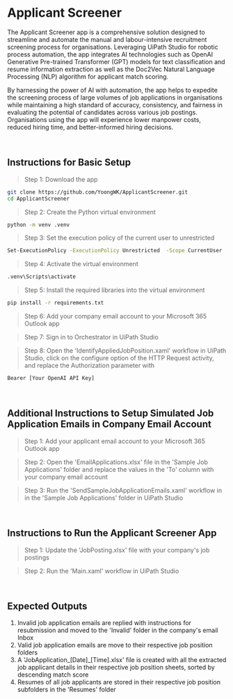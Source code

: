 # Applicant Screener
The Applicant Screener app is a comprehensive solution designed to streamline and automate the manual and labour-intensive recruitment screening process for organisations. Leveraging UiPath Studio for robotic process automation, the app integrates AI technologies such as OpenAI Generative Pre-trained Transformer (GPT) models for text classification and resume information extraction as well as the Doc2Vec Natural Language Processing (NLP) algorithm for applicant match scoring.

By harnessing the power of AI with automation, the app helps to expedite the screening process of large volumes of job applications in organisations while maintaining a high standard of accuracy, consistency, and fairness in evaluating the potential of candidates across various job postings. Organisations using the app will experience lower manpower costs, reduced hiring time, and better-informed hiring decisions.

<br />

## Instructions for Basic Setup
> Step 1: Download the app

```bash
git clone https://github.com/YoongWK/ApplicantScreener.git
cd ApplicantScreener
```

> Step 2: Create the Python virtual environment

```bash
python -m venv .venv
```

> Step 3: Set the execution policy of the current user to unrestricted

```bash
Set-ExecutionPolicy -ExecutionPolicy Unrestricted  -Scope CurrentUser
```

> Step 4: Activate the virtual environment

```bash
.venv\Scripts\activate
```

> Step 5: Install the required libraries into the virtual environment

```bash
pip install -r requirements.txt
```

> Step 6: Add your company email account to your Microsoft 365 Outlook app

> Step 7: Sign in to Orchestrator in UiPath Studio

> Step 8: Open the 'IdentifyAppliedJobPosition.xaml' workflow in UiPath Studio, click on the configure option of the HTTP Request activity, and replace the Authorization parameter with

```bash
Bearer [Your OpenAI API Key]
```

<br />

## Additional Instructions to Setup Simulated Job Application Emails in Company Email Account
> Step 1: Add your applicant email account to your Microsoft 365 Outlook app

> Step 2: Open the 'EmailApplications.xlsx' file in the 'Sample Job Applications' folder and replace the values in the 'To' column with your company email account

> Step 3: Run the 'SendSampleJobApplicationEmails.xaml' workflow in in the 'Sample Job Applications' folder in UiPath Studio

<br />

## Instructions to Run the Applicant Screener App
> Step 1: Update the 'JobPosting.xlsx' file with your company's job postings

> Step 2: Run the 'Main.xaml' workflow in UiPath Studio

<br />

## Expected Outputs
1. Invalid job application emails are replied with instructions for resubmission and moved to the 'Invalid' folder in the company's email Inbox
2. Valid job application emails are move to their respective job position folders
3. A 'JobApplication_[Date]_[Time].xlsx' file is created with all the extracted job applicant details in their respective job position sheets, sorted by descending match score
4. Resumes of all job applicants are stored in their respective job position subfolders in the 'Resumes' folder